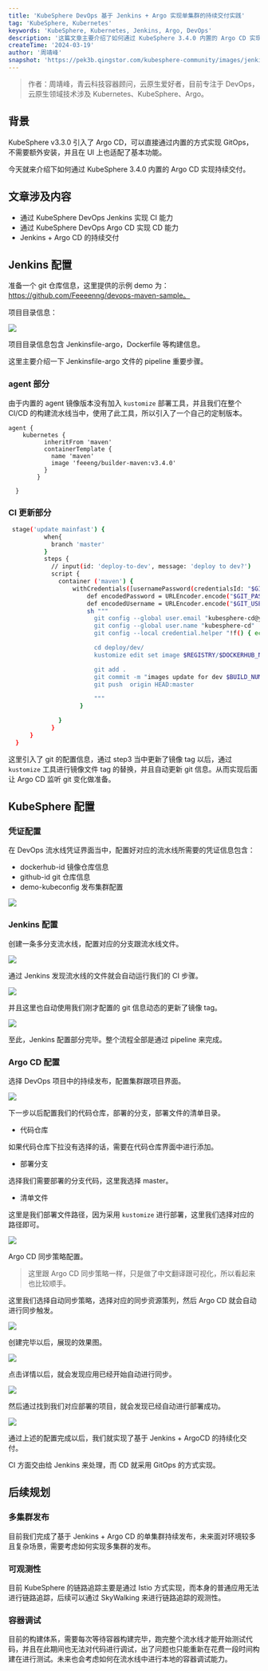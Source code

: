 ```yaml
---
title: 'KubeSphere DevOps 基于 Jenkins + Argo 实现单集群的持续交付实践'
tag: 'KubeSphere, Kubernetes'
keywords: 'KubeSphere, Kubernetes, Jenkins, Argo, DevOps'
description: '这篇文章主要介绍了如何通过 KubeSphere 3.4.0 内置的 Argo CD 实现持续交付。'
createTime: '2024-03-19'
author: '周靖峰'
snapshot: 'https://pek3b.qingstor.com/kubesphere-community/images/jenkins+argo-single-cluster-cd.png'
---
```


> 作者：周靖峰，青云科技容器顾问，云原生爱好者，目前专注于 DevOps，云原生领域技术涉及 Kubernetes、KubeSphere、Argo。

## 背景

KubeSphere v3.3.0 引入了 Argo CD，可以直接通过内置的方式实现 GitOps，不需要额外安装，并且在 UI 上也适配了基本功能。

今天就来介绍下如何通过 KubeSphere 3.4.0 内置的 Argo CD 实现持续交付。

## 文章涉及内容

- 通过 KubeSphere DevOps Jenkins 实现 CI 能力
- 通过 KubeSphere DevOps Argo CD 实现 CD 能力
- Jenkins + Argo CD 的持续交付

## Jenkins 配置

准备一个 git 仓库信息，这里提供的示例 demo 为：https://github.com/Feeeenng/devops-maven-sample。

项目目录信息：

![](https://pek3b.qingstor.com/kubesphere-community/images/image-20240319-1.png)

项目目录信息包含 Jenkinsfile-argo，Dockerfile 等构建信息。

这里主要介绍一下 Jenkinsfile-argo 文件的 pipeline 重要步骤。

### agent 部分

由于内置的 agent 镜像版本没有加入 `kustomize` 部署工具，并且我们在整个 CI/CD 的构建流水线当中，使用了此工具，所以引入了一个自己的定制版本。

```
agent {
    kubernetes {
          inheritFrom 'maven'
          containerTemplate {
            name 'maven'
            image 'feeeng/builder-maven:v3.4.0'
          }
        }

  }
```

### CI 更新部分

```bash
 stage('update mainfast') {
          when{
            branch 'master'
          }
          steps {
            // input(id: 'deploy-to-dev', message: 'deploy to dev?')
            script {
              container ('maven') {
                  withCredentials([usernamePassword(credentialsId: "$GITHUB_CREDENTIAL_ID", passwordVariable: 'GIT_PASSWORD', usernameVariable: 'GIT_USERNAME')]) {
                      def encodedPassword = URLEncoder.encode("$GIT_PASSWORD",'UTF-8')
                      def encodedUsername = URLEncoder.encode("$GIT_USERNAME",'UTF-8')
                      sh """
                        git config --global user.email "kubesphere-cd@yunify.com"
                        git config --global user.name "kubesphere-cd"
                        git config --local credential.helper "!f() { echo username=\\$GIT_USERNAME; echo password=\\$GIT_PASSWORD; }; f"

                        cd deploy/dev/
                        kustomize edit set image $REGISTRY/$DOCKERHUB_NAMESPACE/$APP_NAME:latest=$REGISTRY/$DOCKERHUB_NAMESPACE/$APP_NAME:SNAPSHOT-$BRANCH_NAME-$BUILD_NUMBER

                        git add .
                        git commit -m "images update for dev $BUILD_NUMBER"
                        git push  origin HEAD:master

                        """
                    }

              }
            }
      }
  }
```

这里引入了 git 的配置信息，通过 step3 当中更新了镜像 tag 以后，通过 `kustomize` 工具进行镜像文件 tag 的替换，并且自动更新 git 信息。从而实现后面让 Argo CD 监听 git 变化做准备。

## KubeSphere 配置

### 凭证配置

在 DevOps 流水线凭证界面当中，配置好对应的流水线所需要的凭证信息包含：

- dockerhub-id 镜像仓库信息
- github-id git 仓库信息
- demo-kubeconfig 发布集群配置

![](https://pek3b.qingstor.com/kubesphere-community/images/image-20240319-2.png)

### Jenkins 配置

创建一条多分支流水线，配置对应的分支跟流水线文件。

![](https://pek3b.qingstor.com/kubesphere-community/images/image-20240319-3.png)

通过 Jenkins 发现流水线的文件就会自动运行我们的 CI 步骤。

![](https://pek3b.qingstor.com/kubesphere-community/images/image-20240319-4.png)

并且这里也自动使用我们刚才配置的 git 信息动态的更新了镜像 tag。

![](https://pek3b.qingstor.com/kubesphere-community/images/image-20240319-5.png)

至此，Jenkins 配置部分完毕。整个流程全部是通过 pipeline 来完成。

### Argo CD 配置

选择 DevOps 项目中的持续发布，配置集群跟项目界面。

![](https://pek3b.qingstor.com/kubesphere-community/images/image-20240319-6.png)

下一步以后配置我们的代码仓库，部署的分支，部署文件的清单目录。

- 代码仓库

如果代码仓库下拉没有选择的话，需要在代码仓库界面中进行添加。

- 部署分支

选择我们需要部署的分支代码，这里我选择 master。

- 清单文件

这里是我们部署文件路径，因为采用 `kustomize` 进行部署，这里我们选择对应的路径即可。

![](https://pek3b.qingstor.com/kubesphere-community/images/image-20240319-7.png)

Argo CD 同步策略配置。

> 这里跟 Argo CD 同步策略一样，只是做了中文翻译跟可视化，所以看起来也比较顺手。

这里我们选择自动同步策略，选择对应的同步资源策列，然后 Argo CD 就会自动进行同步触发。

![](https://pek3b.qingstor.com/kubesphere-community/images/image-20240319-8.png)

创建完毕以后，展现的效果图。

![](https://pek3b.qingstor.com/kubesphere-community/images/image-20240319-9.png)

点击详情以后，就会发现应用已经开始自动进行同步。

![](https://pek3b.qingstor.com/kubesphere-community/images/image-20240319-10.png)

然后通过找到我们对应部署的项目，就会发现已经自动进行部署成功。

![](https://pek3b.qingstor.com/kubesphere-community/images/image-20240319-11.png)

通过上述的配置完成以后，我们就实现了基于 Jenkins + ArgoCD 的持续化交付。

CI 方面交由给 Jenkins 来处理，而 CD 就采用 GitOps 的方式实现。

## 后续规划

### 多集群发布

目前我们完成了基于 Jenkins + Argo CD 的单集群持续发布，未来面对环境较多且复杂场景，需要考虑如何实现多集群的发布。

### 可观测性

目前 KubeSphere 的链路追踪主要是通过 Istio 方式实现，而本身的普通应用无法进行链路追踪，后续可以通过 SkyWalking 来进行链路追踪的观测性。

### 容器调试

目前的构建体系，需要每次等待容器构建完毕，跑完整个流水线才能开始测试代码，并且在此期间也无法对代码进行调试，出了问题也只能重新在花费一段时间构建在进行测试。未来也会考虑如何在流水线中进行本地的容器调试能力。
